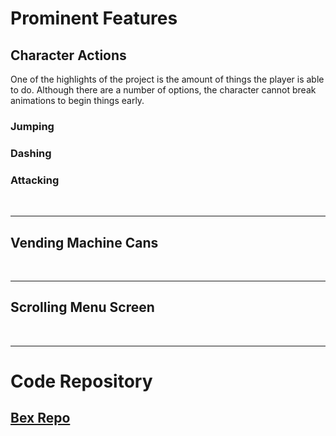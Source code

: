 # Prominent Features
## Character Actions
One of the highlights of the project is the amount of things the player is able to do. Although there are a number of options, the character cannot break animations to begin things early.

### Jumping

### Dashing

### Attacking

<br />
<hr>

## Vending Machine Cans

<br />
<hr>

## Scrolling Menu Screen

<br />
<hr>

# Code Repository
## [Bex Repo](https://github.com/scuhooper/Bex)
